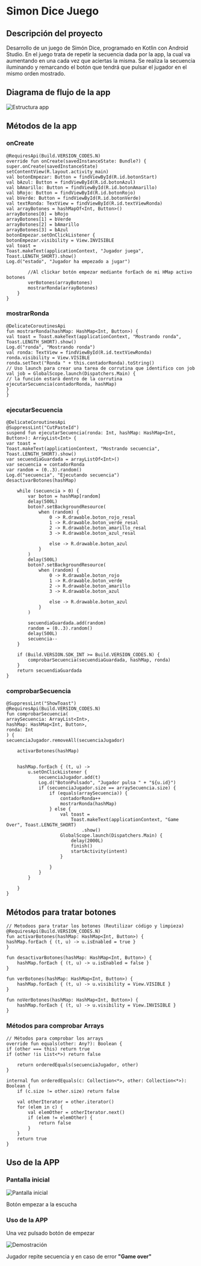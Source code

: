 # Simon Dice Juego

## Descripción del proyecto

Desarrollo de un juego de Simón Dice, programado en Kotlin con Android Studio. 
En el juego trata de repetir la secuencia dada por la app, la cual va aumentando en una cada vez que aciertas la misma.
Se realiza la secuencia iluminando y remarcando el botón que tendrá que pulsar el jugador en el mismo orden mostrado.

## Diagrama de flujo de la app
![Estructura app](/app/media/estructura.png)

## Métodos de la app
### onCreate
    @RequiresApi(Build.VERSION_CODES.N)
    override fun onCreate(savedInstanceState: Bundle?) {
    super.onCreate(savedInstanceState)
    setContentView(R.layout.activity_main)
    val botonEmpezar: Button = findViewById(R.id.botonStart)
    val bAzul: Button = findViewById(R.id.botonAzul)
    val bAmarillo: Button = findViewById(R.id.botonAmarillo)
    val bRojo: Button = findViewById(R.id.botonRojo)
    val bVerde: Button = findViewById(R.id.botonVerde)
    val textRonda: TextView = findViewById(R.id.textViewRonda)
    val arrayBotones = hashMapOf<Int, Button>()
    arrayBotones[0] = bRojo
    arrayBotones[1] = bVerde
    arrayBotones[2] = bAmarillo
    arrayBotones[3] = bAzul
    botonEmpezar.setOnClickListener {
    botonEmpezar.visibility = View.INVISIBLE
    val toast =
    Toast.makeText(applicationContext, "Jugador juega", Toast.LENGTH_SHORT).show()
    Log.d("estado", "Jugador ha empezado a jugar")

            //Al clickar botón empezar mediante forEach de mi HMap activo botones
            verBotones(arrayBotones)
            mostrarRonda(arrayBotones)
        }
    }

### mostrarRonda
    @DelicateCoroutinesApi
    fun mostrarRonda(hashMap: HashMap<Int, Button>) {
    val toast = Toast.makeText(applicationContext, "Mostrando ronda", Toast.LENGTH_SHORT).show()
    Log.d("ronda", "Mostrando ronda")
    val ronda: TextView = findViewById(R.id.textViewRonda)
    ronda.visibility = View.VISIBLE
    ronda.setText("Ronda " + this.contadorRonda).toString()
    // Uso launch para crear una tarea de corrutina que identifico con job
    val job = GlobalScope.launch(Dispatchers.Main) {
    // la función estará dentro de la corrutina
    ejecutarSecuencia(contadorRonda, hashMap)
    }
    }

### ejecutarSecuencia
    @DelicateCoroutinesApi
    @SuppressLint("CutPasteId")
    suspend fun ejecutarSecuencia(ronda: Int, hashMap: HashMap<Int, Button>): ArrayList<Int> {
    var toast =
    Toast.makeText(applicationContext, "Mostrando secuencia", Toast.LENGTH_SHORT).show()
    var secuendiaGuardada = arrayListOf<Int>()
    var secuencia = contadorRonda
    var random = (0..3).random()
    Log.d("secuencia", "Ejecutando secuencia")
    desactivarBotones(hashMap)

        while (secuencia > 0) {
            var boton = hashMap[random]
            delay(500L)
            boton?.setBackgroundResource(
                when (random) {
                    0 -> R.drawable.boton_rojo_resal
                    1 -> R.drawable.boton_verde_resal
                    2 -> R.drawable.boton_amarillo_resal
                    3 -> R.drawable.boton_azul_resal

                    else -> R.drawable.boton_azul
                }
            )
            delay(500L)
            boton?.setBackgroundResource(
                when (random) {
                    0 -> R.drawable.boton_rojo
                    1 -> R.drawable.boton_verde
                    2 -> R.drawable.boton_amarillo
                    3 -> R.drawable.boton_azul

                    else -> R.drawable.boton_azul
                }
            )

            secuendiaGuardada.add(random)
            random = (0..3).random()
            delay(500L)
            secuencia--
        }

        if (Build.VERSION.SDK_INT >= Build.VERSION_CODES.N) {
            comprobarSecuencia(secuendiaGuardada, hashMap, ronda)
        }
        return secuendiaGuardada
    }
### comprobarSecuencia
    @SuppressLint("ShowToast")
    @RequiresApi(Build.VERSION_CODES.N)
    fun comprobarSecuencia(
    arraySecuencia: ArrayList<Int>,
    hashMap: HashMap<Int, Button>,
    ronda: Int
    ) {
    secuenciaJugador.removeAll(secuenciaJugador)

        activarBotones(hashMap)


        hashMap.forEach { (t, u) ->
            u.setOnClickListener {
                secuenciaJugador.add(t)
                Log.d("BotonPulsado", "Jugador pulsa " + "${u.id}")
                if (secuenciaJugador.size == arraySecuencia.size) {
                    if (equals(arraySecuencia)) {
                        contadorRonda++
                        mostrarRonda(hashMap)
                    } else {
                        val toast =
                            Toast.makeText(applicationContext, "Game Over", Toast.LENGTH_SHORT)
                                .show()
                        GlobalScope.launch(Dispatchers.Main) {
                            delay(2000L)
                            finish()
                            startActivity(intent)
                        }

                    }
                }
            }

        }
    }
## Métodos para tratar botones
    // Metodoos para tratar los botones (Reutilizar código y limpieza)
    @RequiresApi(Build.VERSION_CODES.N)
    fun activarBotones(hashMap: HashMap<Int, Button>) {
    hashMap.forEach { (t, u) -> u.isEnabled = true }
    }

    fun desactivarBotones(hashMap: HashMap<Int, Button>) {
        hashMap.forEach { (t, u) -> u.isEnabled = false }
    }

    fun verBotones(hashMap: HashMap<Int, Button>) {
        hashMap.forEach { (t, u) -> u.visibility = View.VISIBLE }
    }

    fun noVerBotones(hashMap: HashMap<Int, Button>) {
        hashMap.forEach { (t, u) -> u.visibility = View.INVISIBLE }
    }

### Métodos para comprobar Arrays
    // Métodos para comprobar los arrays
    override fun equals(other: Any?): Boolean {
    if (other === this) return true
    if (other !is List<*>) return false

        return orderedEquals(secuenciaJugador, other)
    }
    
    internal fun orderedEquals(c: Collection<*>, other: Collection<*>): Boolean {
        if (c.size != other.size) return false

        val otherIterator = other.iterator()
        for (elem in c) {
            val elemOther = otherIterator.next()
            if (elem != elemOther) {
                return false
            }
        }
        return true
    }

## Uso de la APP
### Pantalla inicial

![Pantalla inicial](/app/media/inicio.png)


Botón empezar a la escucha

### Uso de la APP

Una vez pulsado botón de empezar


![Demostración](https://github.com/jsamperevazquez/SimonGame/blob/desarrollo/app/media/20211104_170644.gif)

Jugador repite secuencia y en caso de error **"Game over"**